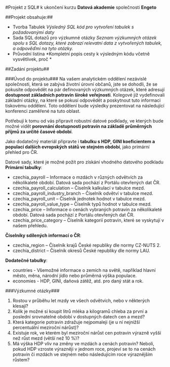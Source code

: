#Projekt z SQL#
k ukončení kurzu **Datová akademie** společnosti **Engeto**

##Projekt obsahuje:##
- Tvorba Tabulek
  *Výsledný SQL kód pro vytvoření tabulek s požadovanými daty*
- Sada SQL dotazů pro výzkumné otázky
  *Seznam výzkumných otázek spolu s SQL dotazy, které zobrazí relevatní data z vytvořených tabulek, a odpověďmi na tyto otázky.*
- Průvodní listina
  *Kompletní popis cesty k výsledným kódu včetně vysvětlivek, proč *

##Zadání projektu##

###Úvod do projektu###
Na vašem analytickém oddělení nezávislé společnosti, která se zabývá životní úrovní občanů, 
jste se dohodli, že se pokusíte odpovědět na pár definovaných výzkumných otázek, které adresují 
**dostupnost základních potravin široké veřejnosti**. Kolegové již vydefinovali základní otázky, 
na které se pokusí odpovědět a poskytnout tuto informaci tiskovému oddělení. Toto oddělení bude 
výsledky prezentovat na následující konferenci zaměřené na tuto oblast.

Potřebují k tomu od vás připravit robustní datové podklady, ve kterých bude možné vidět 
**porovnání dostupnosti potravin na základě průměrných příjmů za určité časové období**.

Jako dodatečný materiál připravte i **tabulku s HDP, GINI koeficientem a populací dalších 
evropských států ve stejném období**, jako primární přehled pro ČR.

Datové sady, které je možné požít pro získání vhodného datového podkladu
**Primární tabulky**:

- czechia_payroll – Informace o mzdách v různých odvětvích za několikaleté období. Datová sada pochází z Portálu otevřených dat ČR.
- czechia_payroll_calculation – Číselník kalkulací v tabulce mezd.
- czechia_payroll_industry_branch – Číselník odvětví v tabulce mezd.
- czechia_payroll_unit – Číselník jednotek hodnot v tabulce mezd.
- czechia_payroll_value_type – Číselník typů hodnot v tabulce mezd.
- czechia_price – Informace o cenách vybraných potravin za několikaleté období. Datová sada pochází z Portálu otevřených dat ČR.
- czechia_price_category – Číselník kategorií potravin, které se vyskytují v našem přehledu.

**Číselníky sdílených informací o ČR**:

- czechia_region – Číselník krajů České republiky dle normy CZ-NUTS 2.
- czechia_district – Číselník okresů České republiky dle normy LAU.

**Dodatečné tabulky**:

- countries - Všemožné informace o zemích na světě, například hlavní město, měna, národní jídlo nebo průměrná výška populace.
- economies - HDP, GINI, daňová zátěž, atd. pro daný stát a rok.


###Výzkumné otázky###
1. Rostou v průběhu let mzdy ve všech odvětvích, nebo v některých klesají?
2. Kolik je možné si koupit litrů mléka a kilogramů chleba za první a poslední srovnatelné období 
v dostupných datech cen a mezd?
3. Která kategorie potravin zdražuje nejpomaleji (je u ní nejnižší percentuální meziroční nárůst)? 
4. Existuje rok, ve kterém byl meziroční nárůst cen potravin výrazně vyšší než růst mezd 
(větší než 10 %)?
5. Má výška HDP vliv na změny ve mzdách a cenách potravin? Neboli, pokud HDP vzroste výrazněji 
v jednom roce, projeví se to na cenách potravin či mzdách ve stejném nebo následujícím roce 
výraznějším růstem?






